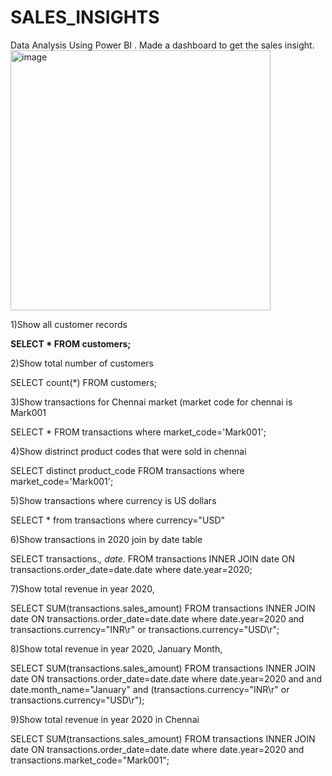 # SALES_INSIGHTS
Data Analysis Using Power BI . Made a dashboard to get the sales insight.
<img width="416" alt="image" src="https://user-images.githubusercontent.com/88205480/185393344-b1348b90-1d3c-47c2-b396-2a005a8535e7.png">



1)Show all customer records

**SELECT * FROM customers;**

2)Show total number of customers

SELECT count(*) FROM customers;

3)Show transactions for Chennai market (market code for chennai is Mark001

SELECT * FROM transactions where market_code='Mark001';

4)Show distrinct product codes that were sold in chennai

SELECT distinct product_code FROM transactions where market_code='Mark001';

5)Show transactions where currency is US dollars

SELECT * from transactions where currency="USD"

6)Show transactions in 2020 join by date table

SELECT transactions.*, date.* FROM transactions INNER JOIN date ON transactions.order_date=date.date where date.year=2020;

7)Show total revenue in year 2020,

SELECT SUM(transactions.sales_amount) FROM transactions INNER JOIN date ON transactions.order_date=date.date where date.year=2020 and transactions.currency="INR\r" or transactions.currency="USD\r";

8)Show total revenue in year 2020, January Month,

SELECT SUM(transactions.sales_amount) FROM transactions INNER JOIN date ON transactions.order_date=date.date where date.year=2020 and and date.month_name="January" and (transactions.currency="INR\r" or transactions.currency="USD\r");

9)Show total revenue in year 2020 in Chennai

SELECT SUM(transactions.sales_amount) FROM transactions INNER JOIN date ON transactions.order_date=date.date where date.year=2020 and transactions.market_code="Mark001";
